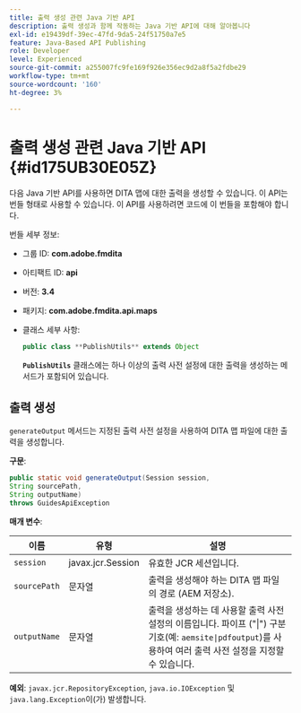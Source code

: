 ```yaml
---
title: 출력 생성 관련 Java 기반 API
description: 출력 생성과 함께 작동하는 Java 기반 API에 대해 알아봅니다
exl-id: e19439df-39ec-47fd-9da5-24f51750a7e5
feature: Java-Based API Publishing
role: Developer
level: Experienced
source-git-commit: a255007fc9fe169f926e356ec9d2a8f5a2fdbe29
workflow-type: tm+mt
source-wordcount: '160'
ht-degree: 3%

---
```


# 출력 생성 관련 Java 기반 API {#id175UB30E05Z}

다음 Java 기반 API를 사용하면 DITA 맵에 대한 출력을 생성할 수 있습니다. 이 API는 번들 형태로 사용할 수 있습니다. 이 API를 사용하려면 코드에 이 번들을 포함해야 합니다.

번들 세부 정보:

- 그룹 ID: **com.adobe.fmdita**

- 아티팩트 ID: **api**

- 버전: **3.4**

- 패키지: ****com.adobe.fmdita.api.maps****

- 클래스 세부 사항:

  ```JAVA
  public class **PublishUtils** extends Object
  ```

  **`PublishUtils`** 클래스에는 하나 이상의 출력 사전 설정에 대한 출력을 생성하는 메서드가 포함되어 있습니다.


## 출력 생성

``generateOutput`` 메서드는 지정된 출력 사전 설정을 사용하여 DITA 맵 파일에 대한 출력을 생성합니다.

**구문**:

```JAVA
public static void generateOutput(Session session,
String sourcePath,
String outputName)
throws GuidesApiException
```

**매개 변수**:

| 이름 | 유형 | 설명 |
|----|----|-----------|
| `session` | javax.jcr.Session | 유효한 JCR 세션입니다. |
| ``sourcePath`` | 문자열 | 출력을 생성해야 하는 DITA 맵 파일의 경로 \(AEM 저장소\). |
| ``outputName`` | 문자열 | 출력을 생성하는 데 사용할 출력 사전 설정의 이름입니다. 파이프 \(&quot;\|&quot;\) 구분 기호(예: `aemsite\|pdfoutput`)를 사용하여 여러 출력 사전 설정을 지정할 수 있습니다. |

**예외**:
``javax.jcr.RepositoryException``, `java.io.IOException` 및 `java.lang.Exception`이(가) 발생합니다.
